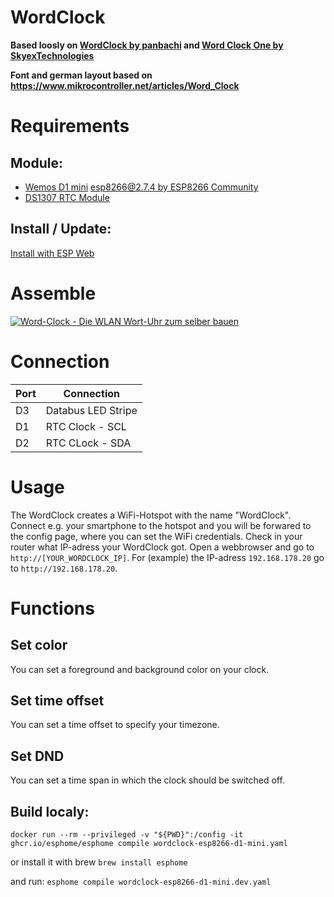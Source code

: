 # WordClock

**Based loosly on [WordClock by panbachi](https://github.com/panbachi/wordclock) and [Word Clock One by SkyexTechnologies](https://github.com/SkyexTechnologies/word-clock-one)**

**Font and german layout based on https://www.mikrocontroller.net/articles/Word_Clock**

# Requirements

## Module:
* [Wemos D1 mini](https://www.az-delivery.de/products/d1-mini)
   [esp8266@2.7.4 by ESP8266 Community](https://github.com/esp8266/Arduino)
* [DS1307 RTC Module](https://lastminuteengineers.com/ds1307-rtc-arduino-tutorial/)


## Install / Update:

[Install with ESP Web](https://clemenstyp.github.io/wordclock/)



# Assemble

[![Word-Clock - Die WLAN Wort-Uhr zum selber bauen](https://img.youtube.com/vi/FvAM1t0tISE/0.jpg)](https://www.youtube.com/watch?v=FvAM1t0tISE)

# Connection

|  Port   |     Connection      |
|---------|---------------------|
|  D3     | Databus LED Stripe  |
|  D1     | RTC Clock - SCL     |
|  D2     | RTC CLock - SDA     |


# Usage
The WordClock creates a WiFi-Hotspot with the name "WordClock". Connect e.g. your smartphone to the hotspot and you will be forwared to the config page, where you can set the WiFi credentials.
Check in your router what IP-adress your WordClock got. Open a webbrowser and go to `http://[YOUR_WORDCLOCK_IP]`. For (example) the IP-adress `192.168.178.20` go to `http://192.168.178.20`.

# Functions

## Set color
You can set a foreground and background color on your clock.

## Set time offset
You can set a time offset to specify your timezone.

## Set DND
You can set a time span in which the clock should be switched off.

## Build localy:
`docker run --rm --privileged -v "${PWD}":/config -it ghcr.io/esphome/esphome compile wordclock-esp8266-d1-mini.yaml`

or install it with brew
`brew install esphome`

and run:
`esphome compile wordclock-esp8266-d1-mini.dev.yaml`
